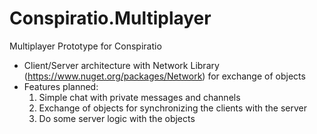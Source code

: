 # Conspiratio.Multiplayer
Multiplayer Prototype for Conspiratio

- Client/Server architecture with Network Library (https://www.nuget.org/packages/Network) for exchange of objects
- Features planned:
  1. Simple chat with private messages and channels
  2. Exchange of objects for synchronizing the clients with the server
  3. Do some server logic with the objects

